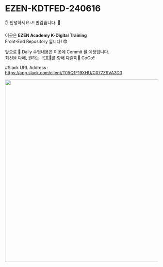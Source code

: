 # EZEN-KDTFED-240616
✋ 안녕하세요~!! 반갑습니다. 🙏 <br/><br/>
이곳은 <b>EZEN Academy K-Digital Training</b><br/>
Front-End Repository 입니다! 😎<br/>

앞으로 📅 Daily 수업내용은 이곳에 Commit 될 예정입니다.<br/>
최선을 다해, 원하는 목표🎡를 향해 다같이🌈 GoGo!!<br/>

#Slack URL Address : <br/>
https://app.slack.com/client/T05Q1F19XHU/C077Z9VA3D3

<img src="https://img1.daumcdn.net/thumb/R1280x0/?scode=mtistory2&fname=https%3A%2F%2Fblog.kakaocdn.net%2Fdn%2FdZXL93%2FbtrpyjBtzYP%2F37Lxbeko8hKK7O6bEALcmK%2Fimg.jpg" style="width: 600px"/>
